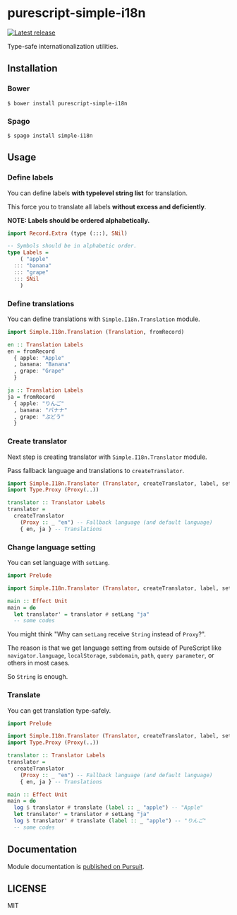 # purescript-simple-i18n

[![Latest release](http://img.shields.io/github/release/oreshinya/purescript-simple-i18n.svg)](https://github.com/oreshinya/purescript-simple-i18n/releases)

Type-safe internationalization utilities.

## Installation

### Bower

```
$ bower install purescript-simple-i18n
```

### Spago

```
$ spago install simple-i18n
```

## Usage

### Define labels

You can define labels **with typelevel string list** for translation.

This force you to translate all labels **without excess and deficiently**.

**NOTE: Labels should be ordered alphabetically.**

```purescript
import Record.Extra (type (:::), SNil)

-- Symbols should be in alphabetic order.
type Labels =
    ( "apple"
  ::: "banana"
  ::: "grape"
  ::: SNil
    )
```

### Define translations

You can define translations with `Simple.I18n.Translation` module.

```purescript
import Simple.I18n.Translation (Translation, fromRecord)

en :: Translation Labels
en = fromRecord
  { apple: "Apple"
  , banana: "Banana"
  , grape: "Grape"
  }

ja :: Translation Labels
ja = fromRecord
  { apple: "りんご"
  , banana: "バナナ"
  , grape: "ぶどう"
  }
```

### Create translator

Next step is creating translator with `Simple.I18n.Translator` module.

Pass fallback language and translations to `createTranslator`.

```purescript
import Simple.I18n.Translator (Translator, createTranslator, label, setLang, translate)
import Type.Proxy (Proxy(..))

translator :: Translator Labels
translator =
  createTranslator
    (Proxy :: _ "en") -- Fallback language (and default language)
    { en, ja } -- Translations
```

### Change language setting

You can set language with `setLang`.

```purescript
import Prelude

import Simple.I18n.Translator (Translator, createTranslator, label, setLang, translate)

main :: Effect Unit
main = do
  let translator' = translator # setLang "ja"
  -- some codes
```

You might think "Why can `setLang` receive `String` instead of `Proxy`?".

The reason is that we get language setting from outside of PureScript like `navigator.language`, `localStorage`, `subdomain`, `path`, `query parameter`, or others in most cases.

So `String` is enough.

### Translate

You can get translation type-safely.

```purescript
import Prelude

import Simple.I18n.Translator (Translator, createTranslator, label, setLang, translate)
import Type.Proxy (Proxy(..))

translator :: Translator Labels
translator =
  createTranslator
    (Proxy :: _ "en") -- Fallback language (and default language)
    { en, ja } -- Translations

main :: Effect Unit
main = do
  log $ translator # translate (label :: _ "apple") -- "Apple"
  let translator' = translator # setLang "ja"
  log $ translator' # translate (label :: _ "apple") -- "りんご"
  -- some codes
```

## Documentation

Module documentation is [published on Pursuit](http://pursuit.purescript.org/packages/purescript-simple-i18n).

## LICENSE

MIT
